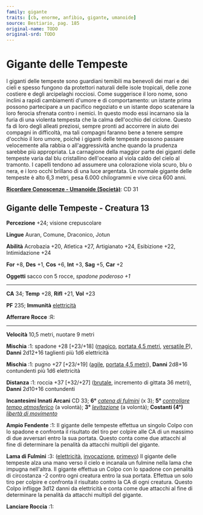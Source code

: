 ```yaml
---
family: gigante
traits: [cb, enorme, anfibio, gigante, umanoide]
source: Bestiario, pag. 185
original-name: TODO
original-srd: TODO
---
```


# Gigante delle Tempeste

I giganti delle tempeste sono guardiani temibili ma benevoli dei mari e dei
cieli e spesso fungono da protettori naturali delle isole tropicali, delle zone
costiere e degli arcipelaghi rocciosi. Come suggerisce il loro nome, sono
inclini a rapidi cambiamenti d'umore e di comportamento: un istante prima
possono partecipare a un pacifico negoziato e un istante dopo scatenare la loro
ferocia sfrenata contro i nemici. In questo modo essi incarnano sia la furia di
una violenta tempesta che la calma dell'occhio del ciclone. Questo fa di loro
degli alleati preziosi, sempre pronti ad accorrere in aiuto dei compagni in
difficoltà, ma tali compagni faranno bene a tenere sempre d'occhio il loro
umore, poiché i giganti delle tempeste possono passare velocemente alla rabbia o
all'aggressività anche quando la prudenza sarebbe più appropriata. La carnagione
della maggior parte dei giganti delle tempeste varia dal blu cristallino
dell'oceano al viola caldo del cielo al tramonto. I capelli tendono ad assumere
una colorazione viola scuro, blu o nera, e i loro occhi brillano di una luce
argentata. Un normale gigante delle tempeste è alto 6,3 metri, pesa 6.000
chilogrammi e vive circa 600 anni.

**[Ricordare Conoscenze - Umanoide (Società)](/azioni/ricordare-conoscenze)**:
CD 31

## Gigante delle Tempeste - Creatura 13

**Percezione** +24; visione crepuscolare

**Lingue** Auran, Comune, Draconico, Jotun

**Abilità** Acrobazia +20, Atletica +27, Artigianato +24, Esibizione +22,
Intimidazione +24

**For** +8, **Des** +1, **Cos** +6, **Int** +3, **Sag** +5, **Car** +2

**Oggetti** sacco con 5 rocce, _spadone poderoso +1_

---

**CA** 34; **Temp** +28, **Rifl** +21, **Vol** +23

**PF** 235; **Immunità** [elettricità](/tratti/elettricita)

**Afferrare Rocce** :R:

---

**Velocità** 10,5 metri, nuotare 9 metri

**Mischia** :1: spadone +28 \[+23/+18] ([magico](/tratti/magico),
[portata 4,5 metri](/tratti/portata), [versatile P](/tratti/versatile)),
**Danni** 2d12+16 taglienti più 1d6 elettricità

**Mischia** :1: pugno +27 \[+23/+19] ([agile](/tratti/agile),
[portata 4,5 metri](/tratti/portata)), **Danni** 2d8+16 contundenti più 1d6
elettricità

**Distanza** :1: roccia +37 \[+32/+27] ([brutale](/tratti/brutale), incremento
di gittata 36 metri), **Danni** 2d10+16 contundenti

**Incantesimi Innati Arcani** CD 33; **6°**
_[catena di fulmini](/incantesimi/catena-di-fulmini)_ (x 3); **5°**
_[controllare tempo atmosferico](/incantesimi/rituali)_ (a volontà); **3°**
_[levitazione](/incantesimi/levitazione)_ (a volontà); **Costanti (4°)**
_[libertà di movimento](/incantesimi/liberta-di-movimento)_

**Ampio Fendente** :1: Il gigante delle tempeste effettua un singolo Colpo con
lo spadone e confronta il risultato del tiro per colpire alle CA di un massimo
di due avversari entro la sua portata. Questo conta come due attacchi al fine di
determinare la penalità da attacchi multipli del gigante.

**Lama di Fulmini** :3: ([elettricità](/tratti/elettricita),
[invocazione](/tratti/invocazione), [primevo](/tratti/primevo)) Il gigante delle
tempeste alza una mano verso il cielo e incanala un fulmine nella lama che
impugna nell'altra. Il gigante effettua un Colpo con lo spadone con penalità di
circostanza -2 contro ogni creatura entro la sua portata. Effettua un solo tiro
per colpire e confronta il risultato contro la CA di ogni creatura. Questo Colpo
infligge 3d12 danni da elettricità e conta come due attacchi al fine di
determinare la penalità da attacchi multipli del gigante.

**Lanciare Roccia** :1:
